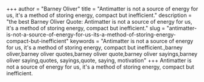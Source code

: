 +++
author = "Barney Oliver"
title = "Antimatter is not a source of energy for us, it's a method of storing energy, compact but inefficient."
description = "the best Barney Oliver Quote: Antimatter is not a source of energy for us, it's a method of storing energy, compact but inefficient."
slug = "antimatter-is-not-a-source-of-energy-for-us-its-a-method-of-storing-energy-compact-but-inefficient"
keywords = "Antimatter is not a source of energy for us, it's a method of storing energy, compact but inefficient.,barney oliver,barney oliver quotes,barney oliver quote,barney oliver sayings,barney oliver saying,quotes, sayings,quote, saying, motivation"
+++
Antimatter is not a source of energy for us, it's a method of storing energy, compact but inefficient.
